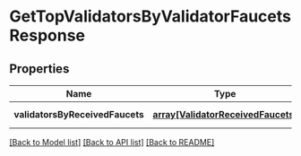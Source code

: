 # GetTopValidatorsByValidatorFaucetsResponse

## Properties
Name | Type | Description | Notes
------------ | ------------- | ------------- | -------------
**validatorsByReceivedFaucets** | [**array[ValidatorReceivedFaucets]**](ValidatorReceivedFaucets.md) |  | [default to null]

[[Back to Model list]](../README.md#documentation-for-models) [[Back to API list]](../README.md#documentation-for-api-endpoints) [[Back to README]](../README.md)


